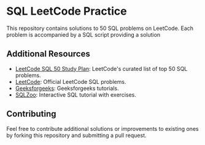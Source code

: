 # SQL LeetCode Practice

This repository contains solutions to 50 SQL problems on LeetCode. Each problem is accompanied by a SQL script providing a solution 

## Additional Resources

- [LeetCode SQL 50 Study Plan](https://leetcode.com/studyplan/top-sql-50/): LeetCode's curated list of top 50 SQL problems.
- [LeetCode](https://leetcode.com/problemset/database/): Official LeetCode SQL problems.
- [Geeksforgeeks](https://www.geeksforgeeks.org/sql-tutorial/): Geeksforgeeks tutorials.
- [SQLZoo](https://sqlzoo.net/): Interactive SQL tutorial with exercises.

## Contributing

Feel free to contribute additional solutions or improvements to existing ones by forking this repository and submitting a pull request.


